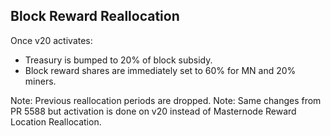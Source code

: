 Block Reward Reallocation
-------------------------

Once v20 activates:

- Treasury is bumped to 20% of block subsidy.
- Block reward shares are immediately set to 60% for MN and 20% miners.

Note: Previous reallocation periods are dropped.
Note: Same changes from PR 5588 but activation is done on v20 instead of Masternode Reward Location Reallocation.
